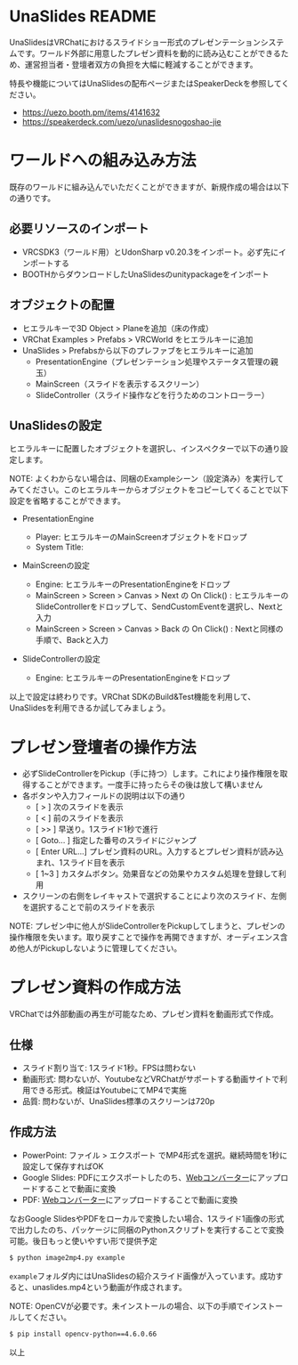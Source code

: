 # UnaSlides README

UnaSlidesはVRChatにおけるスライドショー形式のプレゼンテーションシステムです。ワールド外部に用意したプレゼン資料を動的に読み込むことができるため、運営担当者・登壇者双方の負担を大幅に軽減することができます。

特長や機能についてはUnaSlidesの配布ページまたはSpeakerDeckを参照してください。

- https://uezo.booth.pm/items/4141632
- https://speakerdeck.com/uezo/unaslidesnogoshao-jie


# ワールドへの組み込み方法

既存のワールドに組み込んでいただくことができますが、新規作成の場合は以下の通りです。

## 必要リソースのインポート

- VRCSDK3（ワールド用）とUdonSharp v0.20.3をインポート。必ず先にインポートする
- BOOTHからダウンロードしたUnaSlidesのunitypackageをインポート

## オブジェクトの配置

- ヒエラルキーで3D Object > Planeを追加（床の作成）
- VRChat Examples > Prefabs > VRCWorld をヒエラルキーに追加
- UnaSlides > Prefabsから以下のプレファブをヒエラルキーに追加
    - PresentationEngine（プレゼンテーション処理やステータス管理の親玉）
    - MainScreen（スライドを表示するスクリーン）
    - SlideController（スライド操作などを行うためのコントローラー）

## UnaSlidesの設定

ヒエラルキーに配置したオブジェクトを選択し、インスペクターで以下の通り設定します。

NOTE: よくわからない場合は、同梱のExampleシーン（設定済み）を実行してみてください。このヒエラルキーからオブジェクトをコピーしてくることで以下設定を省略することができます。

- PresentationEngine
    - Player: ヒエラルキーのMainScreenオブジェクトをドロップ
    - System Title: 

- MainScreenの設定
    - Engine: ヒエラルキーのPresentationEngineをドロップ
    - MainScreen > Screen > Canvas > Next の On Click() : ヒエラルキーのSlideControllerをドロップして、SendCustomEventを選択し、Nextと入力
    - MainScreen > Screen > Canvas > Back の On Click() : Nextと同様の手順で、Backと入力

- SlideControllerの設定
    - Engine: ヒエラルキーのPresentationEngineをドロップ

以上で設定は終わりです。VRChat SDKのBuild&Test機能を利用して、UnaSlidesを利用できるか試してみましょう。


# プレゼン登壇者の操作方法

- 必ずSlideControllerをPickup（手に持つ）します。これにより操作権限を取得することができます。一度手に持ったらその後は放して構いません
- 各ボタンや入力フィールドの説明は以下の通り
    - [ > ] 次のスライドを表示
    - [ < ] 前のスライドを表示
    - [ >> ] 早送り。1スライド1秒で進行
    - [ Goto... ] 指定した番号のスライドにジャンプ
    - [ Enter URL...] プレゼン資料のURL。入力するとプレゼン資料が読み込まれ、1スライド目を表示
    - [ 1~3 ] カスタムボタン。効果音などの効果やカスタム処理を登録して利用
- スクリーンの右側をレイキャストで選択することにより次のスライド、左側を選択することで前のスライドを表示

NOTE: プレゼン中に他人がSlideControllerをPickupしてしまうと、プレゼンの操作権限を失います。取り戻すことで操作を再開できますが、オーディエンス含め他人がPickupしないように管理してください。


# プレゼン資料の作成方法

VRChatでは外部動画の再生が可能なため、プレゼン資料を動画形式で作成。

## 仕様

- スライド割り当て: 1スライド1秒。FPSは問わない
- 動画形式: 問わないが、YoutubeなどVRChatがサポートする動画サイトで利用できる形式。検証はYoutubeにてMP4で実施
- 品質: 問わないが、UnaSlides標準のスクリーンは720p

## 作成方法

- PowerPoint: ファイル > エクスポート でMP4形式を選択。継続時間を1秒に設定して保存すればOK
- Google Slides: PDFにエクスポートしたのち、[Webコンバーター](https://unagiken.com/unaslides/)にアップロードすることで動画に変換
- PDF: [Webコンバーター](https://unagiken.com/unaslides/)にアップロードすることで動画に変換

なおGoogle SlidesやPDFをローカルで変換したい場合、1スライド1画像の形式で出力したのち、パッケージに同梱のPythonスクリプトを実行することで変換可能。後日もっと使いやすい形で提供予定

```bash
$ python image2mp4.py example
```

`example`フォルダ内にはUnaSlidesの紹介スライド画像が入っています。成功すると、unaslides.mp4という動画が作成されます。

NOTE: OpenCVが必要です。未インストールの場合、以下の手順でインストールしてください。

```bash
$ pip install opencv-python==4.6.0.66
```

以上
